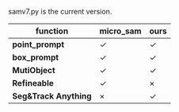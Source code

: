 samv7.py is the current version.

| function | micro_sam | ours |
| --- | --- | --- |
| **point_prompt** | ✓ | ✓ |
| **box_prompt** | ✓ | ✓ |
| **MutiObject** | ✓ | ✓ |
| **Refineable** | ✓ | × |
| **Seg&Track Anything** | × | ✓ |
